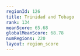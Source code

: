 ```yaml
---
regionId: 126
title: Trinidad and Tobago
rank: 134
meanScore: 65.68
globalMeanScore: 68.78
numRegions: 220
layout: region_score
---
```

